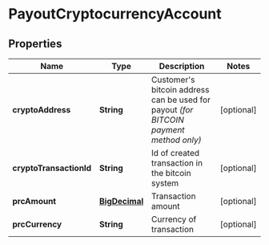 
# PayoutCryptocurrencyAccount

## Properties
Name | Type | Description | Notes
------------ | ------------- | ------------- | -------------
**cryptoAddress** | **String** | Customer&#39;s bitcoin address can be used for payout *(for BITCOIN payment method only)* |  [optional]
**cryptoTransactionId** | **String** | Id of created transaction in the bitcoin system |  [optional]
**prcAmount** | [**BigDecimal**](BigDecimal.md) | Transaction amount |  [optional]
**prcCurrency** | **String** | Currency of transaction |  [optional]



